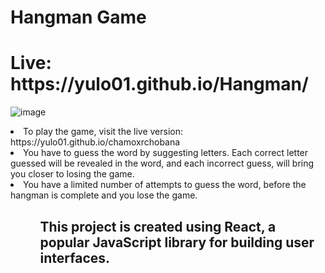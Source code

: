 # Hangman Game
<h1>Live: https://yulo01.github.io/Hangman/ </h1>


![image](https://github.com/yulo01/chamoxrchobana/assets/93291077/3517ab90-ceb7-463e-8301-767f4381d647)

<li>To play the game, visit the live version: https://yulo01.github.io/chamoxrchobana  </li>
<li>You have to guess the word by suggesting letters. Each correct letter guessed will be revealed in the word, and each incorrect guess, will bring you closer to losing the game.</li>
<li>You have a limited number of attempts to guess the word, before the hangman is complete and you lose the game.</li>
  <ul>
<ul>

<h2>This project is created using React, a popular JavaScript library for building user interfaces. </h2>
